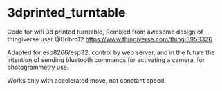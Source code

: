 # 3dprinted_turntable

Code for wifi 3d printed turntable,
Remixed from awesome design of thingiverse user @Bribro12
https://www.thingiverse.com/thing:3958326

Adapted for esp8266/esp32, control by web server,
and in the future the intention of sending bluetooth
commands for activating a camera, for photogrammetry use.

Works only with accelerated move, not constant speed.


